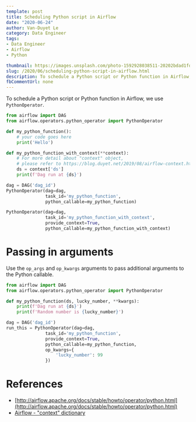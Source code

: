 ```yaml
---
template: post
title: Scheduling Python script in Airflow
date: "2020-06-24"
author: Van-Duyet Le
category: Data Engineer
tags:
- Data Engineer
- Airflow
- Python

thumbnail: https://images.unsplash.com/photo-1592928038511-20202bdad1fd?ixlib=rb-1.2.1&ixid=eyJhcHBfaWQiOjEyMDd9&auto=format&fit=crop&w=1650&q=80
slug: /2020/06/scheduling-python-script-in-airflow.html
description: To schedule a Python script or Python function in Airflow, we use `PythonOperator`.
fbCommentUrl: none
---
```


To schedule a Python script or Python function in Airflow, we use `PythonOperator`.

```python
from airflow import DAG
from airflow.operators.python_operator import PythonOperator

def my_python_function():
    # your code goes here
    print('Hello')

def my_python_function_with_context(**context):
    # For more detail about "context" object, 
    # please refer to https://blog.duyet.net/2019/08/airflow-context.html
    ds = context['ds']
    print(f'Dag run at {ds}')

dag = DAG('dag_id')
PythonOperator(dag=dag,
               task_id='my_python_function',
               python_callable=my_python_function)

PythonOperator(dag=dag,
               task_id='my_python_function_with_context',
               provide_context=True,
               python_callable=my_python_function_with_context)
```

# Passing in arguments

Use the `op_args` and `op_kwargs` arguments to pass additional arguments to the Python callable.

```python
from airflow import DAG
from airflow.operators.python_operator import PythonOperator

def my_python_function(ds, lucky_number, **kwargs):
    print(f'Dag run at {ds}')
    print(f'Random number is {lucky_number}')

dag = DAG('dag_id')
run_this = PythonOperator(dag=dag,
               task_id='my_python_function',
               provide_context=True,
               python_callable=my_python_function,
               op_kwargs={
                   'lucky_number': 99
               })
```

# References

- [http://airflow.apache.org/docs/stable/howto/operator/python.html](http://airflow.apache.org/docs/stable/howto/operator/python.html)
- [Airflow - "context" dictionary](https://blog.duyet.net/2019/08/airflow-context.html)